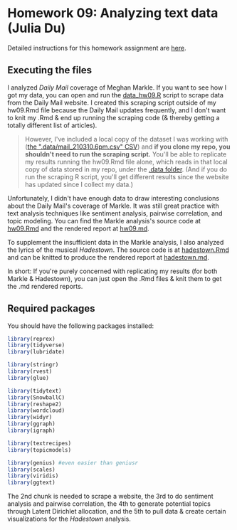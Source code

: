 # Homework 09: Analyzing text data (Julia Du)

Detailed instructions for this homework assignment are [here](https://cfss.uchicago.edu/homework/text-analysis/).

## Executing the files

I analyzed *Daily Mail* coverage of Meghan Markle. If you want to see how I got my data, you can open and run the [data_hw09.R](data_hw09.R) script to scrape data from the Daily Mail website. I created this scraping script outside of my hw09.Rmd file because the Daily Mail updates frequently, and I don't want to knit my .Rmd & end up running the scraping code (& thereby getting a totally different list of articles).
> However, I've included a local copy of the dataset I was working with ([the ".data/mail_210310.6pm.csv" CSV](".data/mail_210310.6pm.csv")) and **if you clone my repo, you shouldn't need to run the scraping script.** You'll be able to replicate my results running the hw09.Rmd file alone, which reads in that local copy of data stored in my repo, under the [.data folder](.data). (And if you do run the scraping R script, you'll get different results since the website has updated since I collect my data.)

Unfortunately, I didn't have enough data to draw interesting conclusions about the Daily Mail's coverage of Markle. It was still great practice with text analysis techniques like sentiment analysis, pairwise correlation, and topic modeling. You can find the Markle analysis's source code at [hw09.Rmd](hw09.Rmd) and the rendered report at [hw09.md](hw09.md). 

To supplement the insufficient data in the Markle analysis, I also analyzed the lyrics of the musical *Hadestown*. The source code is at [hadestown.Rmd](hadestown.Rmd) and can be knitted to produce the rendered report at [hadestown.md](hadestown.md).

In short: If you're purely concerned with replicating my results (for both Markle & Hadestown), you can just open the .Rmd files & knit them to get the .md rendered reports.

## Required packages

You should have the following packages installed:

```r
library(reprex)
library(tidyverse)
library(lubridate)

library(stringr)
library(rvest)
library(glue)

library(tidytext)
library(SnowballC)
library(reshape2)
library(wordcloud)
library(widyr)
library(ggraph)
library(igraph)

library(textrecipes)
library(topicmodels)

library(genius) #even easier than geniusr
library(scales)
library(viridis)
library(ggtext)
```

The 2nd chunk is needed to scrape a website, the 3rd to do sentiment analysis and pairwise correlation, the 4th to generate potential topics through Latent Dirichlet allocation, and the 5th to pull data & create certain visualizations for the *Hadestown* analysis.
